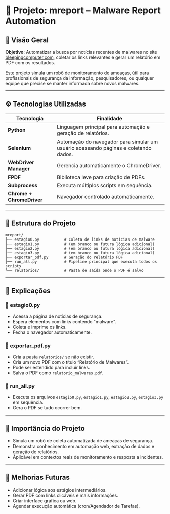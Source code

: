 
# 🧠 Projeto: mreport – Malware Report Automation

## 🔎 Visão Geral

**Objetivo**: Automatizar a busca por notícias recentes de malwares no site [bleepingcomputer.com](https://www.bleepingcomputer.com/news/security/), coletar os links relevantes e gerar um relatório em PDF com os resultados.

Este projeto simula um robô de monitoramento de ameaças, útil para profissionais de segurança da informação, pesquisadores, ou qualquer equipe que precise se manter informada sobre novos malwares.

---

## ⚙️ Tecnologias Utilizadas

| Tecnologia | Finalidade |
|------------|------------|
| **Python** | Linguagem principal para automação e geração de relatórios. |
| **Selenium** | Automação do navegador para simular um usuário acessando páginas e coletando dados. |
| **WebDriver Manager** | Gerencia automaticamente o ChromeDriver. |
| **FPDF** | Biblioteca leve para criação de PDFs. |
| **Subprocess** | Executa múltiplos scripts em sequência. |
| **Chrome + ChromeDriver** | Navegador controlado automaticamente. |

---

## 🧩 Estrutura do Projeto

```
mreport/
├── estagio0.py           # Coleta de links de notícias de malware
├── estagio1.py           # (em branco ou futura lógica adicional)
├── estagio2.py           # (em branco ou futura lógica adicional)
├── estagio3.py           # (em branco ou futura lógica adicional)
├── exportar_pdf.py       # Geração do relatório PDF
├── run_all.py            # Pipeline principal que executa todos os scripts
└── relatorios/           # Pasta de saída onde o PDF é salvo
```

---

## 🧪 Explicações

### 🔧 estagio0.py

- Acessa a página de notícias de segurança.
- Espera elementos com links contendo "malware".
- Coleta e imprime os links.
- Fecha o navegador automaticamente.

### 📄 exportar_pdf.py

- Cria a pasta `relatorios/` se não existir.
- Cria um novo PDF com o título “Relatório de Malwares”.
- Pode ser estendido para incluir links.
- Salva o PDF como `relatorio_malwares.pdf`.

### 🔁 run_all.py

- Executa os arquivos `estagio0.py`, `estagio1.py`, `estagio2.py`, `estagio3.py` em sequência.
- Gera o PDF se tudo ocorrer bem.

---

## 💼 Importância do Projeto

- Simula um robô de coleta automatizada de ameaças de segurança.
- Demonstra conhecimento em automação web, extração de dados e geração de relatórios.
- Aplicável em contextos reais de monitoramento e resposta a incidentes.

---

## 🚀 Melhorias Futuras

- Adicionar lógica aos estágios intermediários.
- Gerar PDF com links clicáveis e mais informações.
- Criar interface gráfica ou web.
- Agendar execução automática (cron/Agendador de Tarefas).
